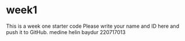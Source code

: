 # week1
This is a week one starter code 
Please write your name and ID here and push it to GitHub.
medine helin baydur 220717013
